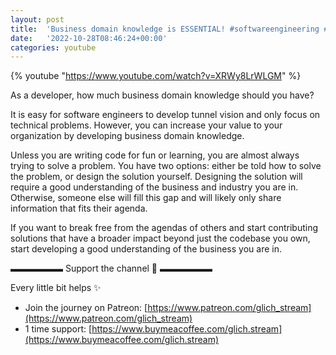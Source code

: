 ```yaml
---
layout: post
title:  'Business domain knowledge is ESSENTIAL! #softwareengineering #coding'
date:   '2022-10-28T08:46:24+00:00'
categories: youtube
---
```

{% youtube  "https://www.youtube.com/watch?v=XRWy8LrWLGM" %}
<br />

As a developer, how much business domain knowledge should you have?

It is easy for software engineers to develop tunnel vision and only focus on technical problems. However, you can increase your value to your organization by developing business domain knowledge.

Unless you are writing code for fun or learning, you are almost always trying to solve a problem. You have two options: either be told how to solve the problem, or design the solution yourself. Designing the solution will require a good understanding of the business and industry you are in. Otherwise, someone else will fill this gap and will likely only share information that fits their agenda.

If you want to break free from the agendas of others and start contributing solutions that have a broader impact beyond just the codebase you own, start developing a good understanding of the business you are in.

▬▬▬▬▬▬ Support the channel 💜 ▬▬▬▬▬▬

Every little bit helps ✨
- Join the journey on Patreon: [https://www.patreon.com/glich_stream](https://www.patreon.com/glich_stream)
- 1 time support: [https://www.buymeacoffee.com/glich.stream](https://www.buymeacoffee.com/glich.stream)